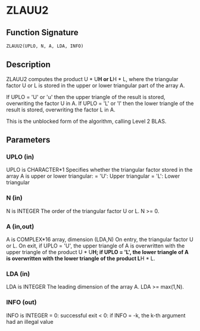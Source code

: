 # ZLAUU2

## Function Signature

```fortran
ZLAUU2(UPLO, N, A, LDA, INFO)
```

## Description


 ZLAUU2 computes the product U * U**H or L**H * L, where the triangular
 factor U or L is stored in the upper or lower triangular part of
 the array A.

 If UPLO = 'U' or 'u' then the upper triangle of the result is stored,
 overwriting the factor U in A.
 If UPLO = 'L' or 'l' then the lower triangle of the result is stored,
 overwriting the factor L in A.

 This is the unblocked form of the algorithm, calling Level 2 BLAS.

## Parameters

### UPLO (in)

UPLO is CHARACTER*1 Specifies whether the triangular factor stored in the array A is upper or lower triangular: = 'U': Upper triangular = 'L': Lower triangular

### N (in)

N is INTEGER The order of the triangular factor U or L. N >= 0.

### A (in,out)

A is COMPLEX*16 array, dimension (LDA,N) On entry, the triangular factor U or L. On exit, if UPLO = 'U', the upper triangle of A is overwritten with the upper triangle of the product U * U**H; if UPLO = 'L', the lower triangle of A is overwritten with the lower triangle of the product L**H * L.

### LDA (in)

LDA is INTEGER The leading dimension of the array A. LDA >= max(1,N).

### INFO (out)

INFO is INTEGER = 0: successful exit < 0: if INFO = -k, the k-th argument had an illegal value

